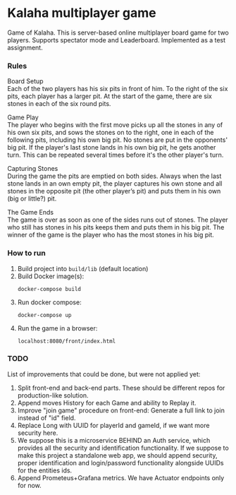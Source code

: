# Kalaha multiplayer game

Game of Kalaha. This is server-based online multiplayer board game for two players.
Supports spectator mode and Leaderboard. Implemented as a test assignment.

### Rules
Board Setup  
Each of the two players has his six pits in front of him. To the right of the six pits,
each player has a larger pit. At the start of the game, there are six stones in each
of the six round pits.

Game Play  
The player who begins with the first move picks up all the stones in any of his own
six pits, and sows the stones on to the right, one in each of the following pits,
including his own big pit. No stones are put in the opponents' big pit. If the player's
last stone lands in his own big pit, he gets another turn. This can be repeated
several times before it's the other player's turn.

Capturing Stones  
During the game the pits are emptied on both sides. Always when the last stone
lands in an own empty pit, the player captures his own stone and all stones in the
opposite pit (the other player’s pit) and puts them in his own (big or little?) pit.

The Game Ends  
The game is over as soon as one of the sides runs out of stones. The player who
still has stones in his pits keeps them and puts them in his big pit. The winner of
the game is the player who has the most stones in his big pit.

### How to run
1. Build project into `build/lib` (default location)
2. Build Docker image(s):
   ```
   docker-compose build
   ```
3. Run docker compose:
   ```
   docker-compose up
   ```
4. Run the game in a browser:
   ```
   localhost:8080/front/index.html
   ```

### TODO
List of improvements that could be done, but were not applied yet:
1. Split front-end and back-end parts. These should be different repos for production-like solution.
2. Append moves History for each Game and ability to Replay it.
3. Improve "join game" procedure on front-end: Generate a full link to join instead of "id" field.
4. Replace Long with UUID for playerId and gameId, if we want more security here.
5. We suppose this is a microservice BEHIND an Auth service, which provides all the security and identification functionality. If we suppose to make this project a standalone web app, we should append security, proper identification and login/password functionality alongside UUIDs for the entities ids.
6. Append Prometeus+Grafana metrics. We have Actuator endpoints only for now.
